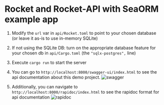 # Rocket and Rocket-API with SeaORM example app

1. Modify the `url` var in `api/Rocket.toml` to point to your chosen database (or leave it as-is to use in-memory SQLite)

1. If not using the SQLite DB: turn on the appropriate database feature for your chosen db in `api/Cargo.toml` (the `"sqlx-postgres",` line)

1. Execute `cargo run` to start the server

1. You can go to ```http://localhost:8000/swagger-ui/index.html``` to see the api documentation about this demo project.
   ![swagger](swagger.png)
1. Additionally, you can navigate to ```http://localhost:8000/rapidoc/index.html``` to see the rapidoc format for api documentation 
   ![rapidoc](rapidoc.png)
